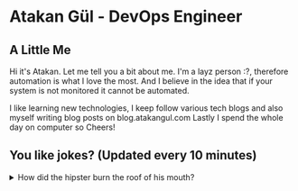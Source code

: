 # Atakan Gül - DevOps Engineer

## A Little Me
Hi it's Atakan. Let me tell you a bit about me. I'm a layz person :?, therefore automation is what I love the most. And I believe in the idea that if your system is not monitored it cannot be automated. 

I like learning new technologies, I keep follow various tech blogs and also myself writing blog posts on blog.atakangul.com Lastly I spend the whole day on computer so Cheers!

## You like jokes? (Updated every 10 minutes)
<details>
  <summary>How did the hipster burn the roof of his mouth?</summary>
  
  He ate the pizza before it was cool.
</details>

